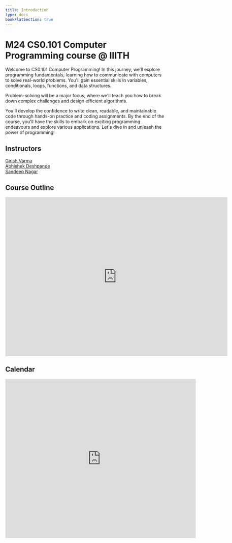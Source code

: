 ```yaml
---
title: Introduction
type: docs
bookFlatSection: true
---
```


# M24 CS0.101 Computer Programming course @ IIITH

Welcome to CS0.101 Computer Programming! In this journey, we'll explore programming fundamentals, learning how to communicate with computers to solve real-world problems. You'll gain essential skills in variables, conditionals, loops, functions, and data structures.

Problem-solving will be a major focus, where we'll teach you how to break down complex challenges and design efficient algorithms.

You'll develop the confidence to write clean, readable, and maintainable code through hands-on practice and coding assignments. By the end of the course, you'll have the skills to embark on exciting programming endeavours and explore various applications. Let's dive in and unleash the power of programming! 

## Instructors
[Girish Varma](https://girishvarma.in/)  
[Abhishek Deshpande](https://fac-webpages.iiit.ac.in/Abhishek_Deshpande/)  
[Sandeep Nagar](https://researchweb.iiit.ac.in/~sandeep.nagar/)

## Course Outline

<iframe width="700" height="500" frameborder="0" scrolling="no" src="https://iiitaphyd-my.sharepoint.com/personal/girish_varma_iiit_ac_in/_layouts/15/Doc.aspx?sourcedoc={e8cf293b-a648-4c16-bed5-6d3367c5cb33}&action=embedview&wdAllowInteractivity=False&Item='Lecture%20Wise%20Plan'!A1%3AE40&wdHideGridlines=True&wdDownloadButton=True&wdInConfigurator=True&wdInConfigurator=True"></iframe>

## Calendar

<iframe width="600" height="500" frameborder="0" scrolling="no" src="https://iiitaphyd-my.sharepoint.com/personal/girish_varma_iiit_ac_in/_layouts/15/Doc.aspx?sourcedoc={e8cf293b-a648-4c16-bed5-6d3367c5cb33}&action=embedview&wdAllowInteractivity=False&Item='Calendar'!A1%3AG40&wdHideGridlines=True&wdInConfigurator=True&wdInConfigurator=True"></iframe>